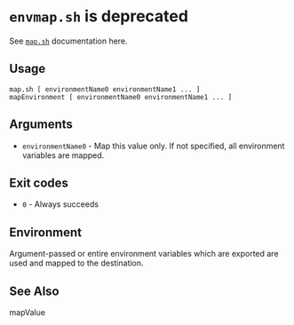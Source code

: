 # `envmap.sh` is deprecated

See [`map.sh`](map.sh) documentation here.


## Usage

    map.sh [ environmentName0 environmentName1 ... ]
    mapEnvironment [ environmentName0 environmentName1 ... ]

## Arguments

- `environmentName0` - Map this value only. If not specified, all environment variables are mapped.

## Exit codes

- `0` - Always succeeds

## Environment

Argument-passed or entire environment variables which are exported are used and mapped to the destination.

## See Also

mapValue

